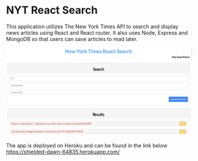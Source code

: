 # NYT React Search

This application utilizes The New York Times API to search and display news articles using React and React router. It also uses Node, Express and MongoDB so that users can save articles to read later.

![](nyt.png)

The app is deployed on Heroku and can be found in the link below
https://shielded-dawn-64835.herokuapp.com/
